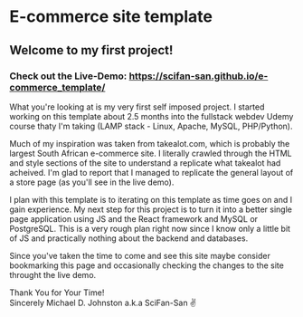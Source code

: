 # E-commerce site template

## Welcome to my first project!

### Check out the Live-Demo: https://scifan-san.github.io/e-commerce_template/

What you're looking at is my very first self imposed project. I started working on this template about 2.5 months into the fullstack webdev Udemy course thaty I'm taking (LAMP stack - Linux, Apache, MySQL, PHP/Python).

Much of my inspiration was taken from takealot.com, which is probably the largest South African e-commerce site. I literally crawled through the HTML and style sections of the site to understand a replicate what takealot had acheived. I'm glad to report that I managed to replicate the general layout of a store page (as you'll see in the live demo). 

I plan with this template is to iterating on this template as time goes on and I gain experience. My next step for this project is to turn it into a better single page application using JS and the React framework and MySQL or PostgreSQL. This is a very rough plan right now since I know only a little bit of JS and practically nothing about the backend and databases.

Since you've taken the time to come and see this site maybe consider bookmarking this page and occasionally checking the changes to the site throught the live demo.

Thank You for Your Time!   
Sincerely Michael D. Johnston a.k.a SciFan-San :v:
